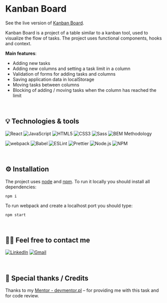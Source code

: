 # Kanban Board

See the live version of [Kanban Board](https://jarekwach.github.io/Kanban-Board/build/).

Kanban Board is a project of a table similar to a kanban tool, used to visualize the flow of tasks. The project uses functional components, hooks and context.

**Main features**:

- Adding new tasks 
- Adding new columns and setting a task limit in a column
- Validation of forms for adding tasks and columns
- Saving application data in localStorage
- Moving tasks between columns
- Blocking of adding / moving tasks when the column has reached the limit

&nbsp;

## 💡 Technologies & tools

![React](https://img.shields.io/badge/React-20232A?style=for-the-badge&logo=react&logoColor=61DAFB)
![JavaScript](https://img.shields.io/badge/javascript-%23323330.svg?style=for-the-badge&logo=javascript&logoColor=%23F7DF1E)
![HTML5](https://img.shields.io/badge/html5-%23E34F26.svg?style=for-the-badge&logo=html5&logoColor=white)
![CSS3](https://img.shields.io/badge/css3-%231572B6.svg?style=for-the-badge&logo=css3&logoColor=white)
![Sass](https://img.shields.io/badge/SCSS-pink?style=for-the-badge&logo=sass&logoColor=white)
![BEM Methodology](https://img.shields.io/badge/BEM%20Methodology-29BDfD?style=for-the-badge&logo=BEM&logoColor=white)

![webpack](https://img.shields.io/badge/Webpack-8DD6F9?style=for-the-badge&logo=Webpack&logoColor=white)
![Babel](https://img.shields.io/badge/Babel-F9DC3E?style=for-the-badge&logo=babel&logoColor=white)
![ESLint](https://img.shields.io/badge/eslint-3A33D1?style=for-the-badge&logo=eslint&logoColor=white)
![Prettier](https://img.shields.io/badge/prettier-1A2C34?style=for-the-badge&logo=prettier&logoColor=F7BA3E)
![Node.js](https://img.shields.io/badge/Node.js-339933?style=for-the-badge&logo=nodedotjs&logoColor=white)
![NPM](https://img.shields.io/badge/npm-CB3837?style=for-the-badge&logo=npm&logoColor=white)

&nbsp;

## :gear: Installation

The project uses [node](https://nodejs.org/en/) and [npm](https://www.npmjs.com/).
To run it locally you should install all dependencies:

```
npm i
```

To run webpack and create a localhost port you should type:

```
npm start
```

&nbsp;

## 🙋‍♂️ Feel free to contact me

[![LinkedIn](https://img.shields.io/badge/linkedin-%230077B5.svg?style=for-the-badge&logo=linkedin&logoColor=white)](https://www.linkedin.com/in/jarosław-wąchała/)
[![Gmail](https://img.shields.io/badge/Gmail-D14836?style=for-the-badge&logo=gmail&logoColor=white)](mailto:jaroslaw.wachala@gmail.com)

&nbsp;

## 👏 Special thanks / Credits

Thanks to my [Mentor - devmentor.pl](https://devmentor.pl/) – for providing me with this task and for code review.

